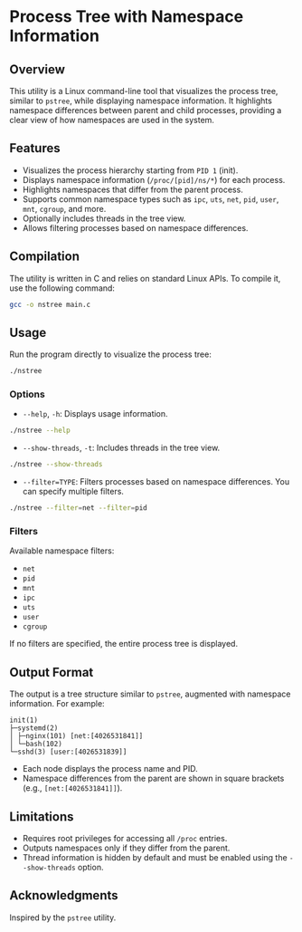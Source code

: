 # Process Tree with Namespace Information

## Overview

This utility is a Linux command-line tool that visualizes the process tree, similar to `pstree`, while displaying namespace information. It highlights namespace differences between parent and child processes, providing a clear view of how namespaces are used in the system.

## Features

- Visualizes the process hierarchy starting from `PID 1` (init).
- Displays namespace information (`/proc/[pid]/ns/*`) for each process.
- Highlights namespaces that differ from the parent process.
- Supports common namespace types such as `ipc`, `uts`, `net`, `pid`, `user`, `mnt`, `cgroup`, and more.
- Optionally includes threads in the tree view.
- Allows filtering processes based on namespace differences.

## Compilation

The utility is written in C and relies on standard Linux APIs. To compile it, use the following command:

```bash
gcc -o nstree main.c
```

## Usage

Run the program directly to visualize the process tree:

```bash
./nstree
```

### Options

- `--help`, `-h`: Displays usage information.

```bash
./nstree --help
```

- `--show-threads`, `-t`: Includes threads in the tree view.

```bash
./nstree --show-threads
```

- `--filter=TYPE`: Filters processes based on namespace differences. You can specify multiple filters.

```bash
./nstree --filter=net --filter=pid
```

### Filters

Available namespace filters:
- `net`
- `pid`
- `mnt`
- `ipc`
- `uts`
- `user`
- `cgroup`

If no filters are specified, the entire process tree is displayed.

## Output Format

The output is a tree structure similar to `pstree`, augmented with namespace information. For example:

```
init(1)
├─systemd(2)
│ ├─nginx(101) [net:[4026531841]]
│ └─bash(102)
└─sshd(3) [user:[4026531839]]
```

- Each node displays the process name and PID.
- Namespace differences from the parent are shown in square brackets (e.g., `[net:[4026531841]]`).

## Limitations

- Requires root privileges for accessing all `/proc` entries.
- Outputs namespaces only if they differ from the parent.
- Thread information is hidden by default and must be enabled using the `--show-threads` option.

## Acknowledgments

Inspired by the `pstree` utility.
